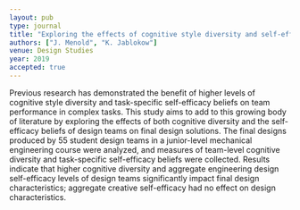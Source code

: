 ```yaml
---
layout: pub
type: journal
title: "Exploring the effects of cognitive style diversity and self-efficacy beliefs on final design attributes in student design teams"
authors: ["J. Menold", "K. Jablokow"]
venue: Design Studies
year: 2019
accepted: true
---
```

Previous research has demonstrated the benefit of higher levels of cognitive style diversity and task-specific self-efficacy beliefs on team performance in complex tasks. This study aims to add to this growing body of literature by exploring the effects of both cognitive diversity and the self-efficacy beliefs of design teams on final design solutions. The final designs produced by 55 student design teams in a junior-level mechanical engineering course were analyzed, and measures of team-level cognitive diversity and task-specific self-efficacy beliefs were collected. Results indicate that higher cognitive diversity and aggregate engineering design self-efficacy levels of design teams significantly impact final design characteristics; aggregate creative self-efficacy had no effect on design characteristics.